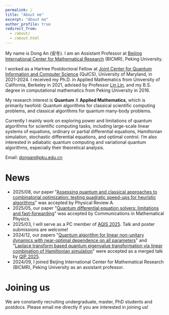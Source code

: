 ```yaml
---
permalink: /
title: "About me"
excerpt: "About me"
author_profile: true
redirect_from: 
  - /about/
  - /about.html
---
```


My name is Dong An (安冬). I am an Assistant Professor at [Beijing International Center for Mathematical Research](https://bicmr.pku.edu.cn/) (BICMR), Peking University. 

I worked as a Hartree Postdoctoral Fellow at [Joint Center for Quantum Information and Computer Science](https://quics.umd.edu) (QuICS), University of Maryland, in 2021-2024. I received my Ph.D. in Applied Mathematics from University of California, Berkeley in 2021, advised by Professor [Lin Lin](https://math.berkeley.edu/~linlin/), and my B.S. degree in computational mathematics from Peking University in 2016. 

My research interest is **Quantum** X **Applied Mathematics**, which is primarily twofold: Quantum algorithms for classical scientific computing problems, and classical algorithms for quantum many-body problems. 

Currently I mainly work on exploring power and limitations of quantum algorithms for scientific computing tasks, including large-scale linear systems of equations, ordinary or partial differential equations, Hamiltonian simulation, stochastic differential equations, and optimal control. I’m also interested in adiabatic quantum computing and variational quantum algorithms, especially their theoretical analysis. 

  Email: dongan@pku.edu.cn


News
======
* 2025/08, our paper "[Assessing quantum and classical approaches to combinatorial optimization: testing quadratic speed-ups for heuristic algorithms](https://arxiv.org/abs/2412.13035)" was accepted by Physical Review A. 
* 2025/05, our paper "[Quantum differential equation solvers: limitations and fast-forwarding](https://arxiv.org/abs/2211.05246)" was accepted by Communications in Mathematical Physics. 
* 2025/03, I will serve as a PC member of [AQIS 2025](http://aqis-conf.org/2025/). Talk and poster submissions are welcome! 
* 2024/12, our papers "[Quantum algorithm for linear non-unitary dynamics with near-optimal dependence on all parameters](https://arxiv.org/abs/2312.03916)" and "[Laplace transform based quantum eigenvalue transformation via linear combination of Hamiltonian simulation](https://arxiv.org/abs/2411.04010)" were accepted as a merged talk by [QIP 2025](https://rsvp.duke.edu/event/qip2025/home). 
* 2024/09, I joined Beijing International Center for Mathematical Research (BICMR), Peking University as an assistant professor. 

Joining us
======
We are constantly recruiting undergraduate, master, PhD students and postdocs. Please email me directly if you are interested in joining us! 
